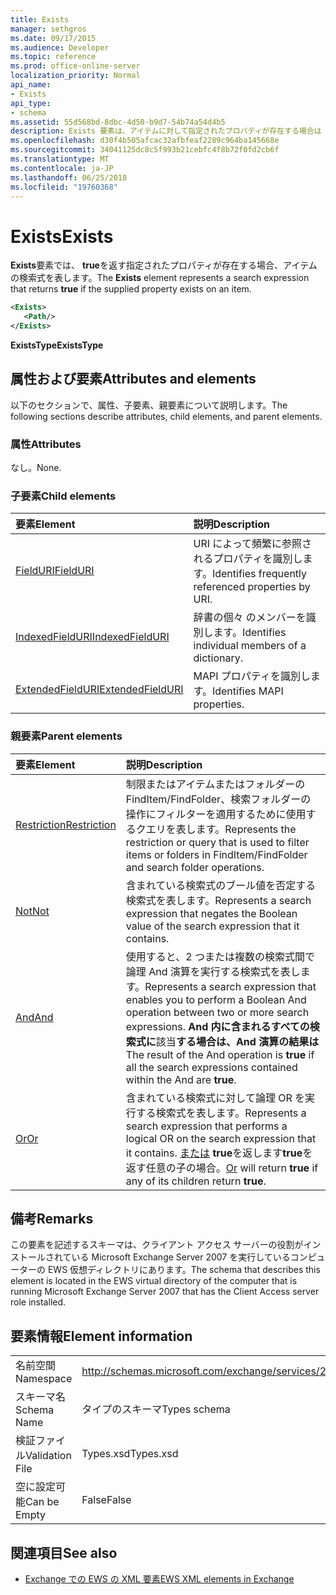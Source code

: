 ```yaml
---
title: Exists
manager: sethgros
ms.date: 09/17/2015
ms.audience: Developer
ms.topic: reference
ms.prod: office-online-server
localization_priority: Normal
api_name:
- Exists
api_type:
- schema
ms.assetid: 55d568bd-8dbc-4d50-b9d7-54b74a54d4b5
description: Exists 要素は、アイテムに対して指定されたプロパティが存在する場合は true を返す検索式を表します。
ms.openlocfilehash: d30f4b505afcac32afbfeaf2289c964ba145668e
ms.sourcegitcommit: 34041125dc8c5f993b21cebfc4f8b72f0fd2cb6f
ms.translationtype: MT
ms.contentlocale: ja-JP
ms.lasthandoff: 06/25/2018
ms.locfileid: "19760368"
---
```

# <a name="exists"></a><span data-ttu-id="e6385-103">Exists</span><span class="sxs-lookup"><span data-stu-id="e6385-103">Exists</span></span>

<span data-ttu-id="e6385-104">**Exists**要素では、 **true**を返す指定されたプロパティが存在する場合、アイテムの検索式を表します。</span><span class="sxs-lookup"><span data-stu-id="e6385-104">The **Exists** element represents a search expression that returns **true** if the supplied property exists on an item.</span></span> 
  
```xml
<Exists>
   <Path/>
</Exists>
```

 <span data-ttu-id="e6385-105">**ExistsType**</span><span class="sxs-lookup"><span data-stu-id="e6385-105">**ExistsType**</span></span>
## <a name="attributes-and-elements"></a><span data-ttu-id="e6385-106">属性および要素</span><span class="sxs-lookup"><span data-stu-id="e6385-106">Attributes and elements</span></span>

<span data-ttu-id="e6385-107">以下のセクションで、属性、子要素、親要素について説明します。</span><span class="sxs-lookup"><span data-stu-id="e6385-107">The following sections describe attributes, child elements, and parent elements.</span></span>
  
### <a name="attributes"></a><span data-ttu-id="e6385-108">属性</span><span class="sxs-lookup"><span data-stu-id="e6385-108">Attributes</span></span>

<span data-ttu-id="e6385-109">なし。</span><span class="sxs-lookup"><span data-stu-id="e6385-109">None.</span></span>
  
### <a name="child-elements"></a><span data-ttu-id="e6385-110">子要素</span><span class="sxs-lookup"><span data-stu-id="e6385-110">Child elements</span></span>

|<span data-ttu-id="e6385-111">**要素**</span><span class="sxs-lookup"><span data-stu-id="e6385-111">**Element**</span></span>|<span data-ttu-id="e6385-112">**説明**</span><span class="sxs-lookup"><span data-stu-id="e6385-112">**Description**</span></span>|
|:-----|:-----|
|[<span data-ttu-id="e6385-113">FieldURI</span><span class="sxs-lookup"><span data-stu-id="e6385-113">FieldURI</span></span>](fielduri.md) <br/> |<span data-ttu-id="e6385-114">URI によって頻繁に参照されるプロパティを識別します。</span><span class="sxs-lookup"><span data-stu-id="e6385-114">Identifies frequently referenced properties by URI.</span></span>  <br/> |
|[<span data-ttu-id="e6385-115">IndexedFieldURI</span><span class="sxs-lookup"><span data-stu-id="e6385-115">IndexedFieldURI</span></span>](indexedfielduri.md) <br/> |<span data-ttu-id="e6385-116">辞書の個々 のメンバーを識別します。</span><span class="sxs-lookup"><span data-stu-id="e6385-116">Identifies individual members of a dictionary.</span></span>  <br/> |
|[<span data-ttu-id="e6385-117">ExtendedFieldURI</span><span class="sxs-lookup"><span data-stu-id="e6385-117">ExtendedFieldURI</span></span>](extendedfielduri.md) <br/> |<span data-ttu-id="e6385-118">MAPI プロパティを識別します。</span><span class="sxs-lookup"><span data-stu-id="e6385-118">Identifies MAPI properties.</span></span>  <br/> |
   
### <a name="parent-elements"></a><span data-ttu-id="e6385-119">親要素</span><span class="sxs-lookup"><span data-stu-id="e6385-119">Parent elements</span></span>

|<span data-ttu-id="e6385-120">**要素**</span><span class="sxs-lookup"><span data-stu-id="e6385-120">**Element**</span></span>|<span data-ttu-id="e6385-121">**説明**</span><span class="sxs-lookup"><span data-stu-id="e6385-121">**Description**</span></span>|
|:-----|:-----|
|[<span data-ttu-id="e6385-122">Restriction</span><span class="sxs-lookup"><span data-stu-id="e6385-122">Restriction</span></span>](restriction.md) <br/> |<span data-ttu-id="e6385-123">制限またはアイテムまたはフォルダーの FindItem/FindFolder、検索フォルダーの操作にフィルターを適用するために使用するクエリを表します。</span><span class="sxs-lookup"><span data-stu-id="e6385-123">Represents the restriction or query that is used to filter items or folders in FindItem/FindFolder and search folder operations.</span></span>  <br/> |
|[<span data-ttu-id="e6385-124">Not</span><span class="sxs-lookup"><span data-stu-id="e6385-124">Not</span></span>](not.md) <br/> |<span data-ttu-id="e6385-125">含まれている検索式のブール値を否定する検索式を表します。</span><span class="sxs-lookup"><span data-stu-id="e6385-125">Represents a search expression that negates the Boolean value of the search expression that it contains.</span></span>  <br/> |
|[<span data-ttu-id="e6385-126">And</span><span class="sxs-lookup"><span data-stu-id="e6385-126">And</span></span>](and.md) <br/> |<span data-ttu-id="e6385-127">使用すると、2 つまたは複数の検索式間で論理 And 演算を実行する検索式を表します。</span><span class="sxs-lookup"><span data-stu-id="e6385-127">Represents a search expression that enables you to perform a Boolean And operation between two or more search expressions.</span></span> <span data-ttu-id="e6385-128">**And 内に含まれるすべての検索式に**該当**する場合は、And 演算の結果は**</span><span class="sxs-lookup"><span data-stu-id="e6385-128">The result of the And operation is **true** if all the search expressions contained within the And are **true**.</span></span>  <br/> |
|[<span data-ttu-id="e6385-129">Or</span><span class="sxs-lookup"><span data-stu-id="e6385-129">Or</span></span>](or.md) <br/> |<span data-ttu-id="e6385-130">含まれている検索式に対して論理 OR を実行する検索式を表します。</span><span class="sxs-lookup"><span data-stu-id="e6385-130">Represents a search expression that performs a logical OR on the search expression that it contains.</span></span> <span data-ttu-id="e6385-131">[または](or.md) **true**を返します**true**を返す任意の子の場合。</span><span class="sxs-lookup"><span data-stu-id="e6385-131">[Or](or.md) will return **true** if any of its children return **true**.</span></span>  <br/> |
   
## <a name="remarks"></a><span data-ttu-id="e6385-132">備考</span><span class="sxs-lookup"><span data-stu-id="e6385-132">Remarks</span></span>

<span data-ttu-id="e6385-133">この要素を記述するスキーマは、クライアント アクセス サーバーの役割がインストールされている Microsoft Exchange Server 2007 を実行しているコンピューターの EWS 仮想ディレクトリにあります。</span><span class="sxs-lookup"><span data-stu-id="e6385-133">The schema that describes this element is located in the EWS virtual directory of the computer that is running Microsoft Exchange Server 2007 that has the Client Access server role installed.</span></span>
  
## <a name="element-information"></a><span data-ttu-id="e6385-134">要素情報</span><span class="sxs-lookup"><span data-stu-id="e6385-134">Element information</span></span>

|||
|:-----|:-----|
|<span data-ttu-id="e6385-135">名前空間</span><span class="sxs-lookup"><span data-stu-id="e6385-135">Namespace</span></span>  <br/> |http://schemas.microsoft.com/exchange/services/2006/types  <br/> |
|<span data-ttu-id="e6385-136">スキーマ名</span><span class="sxs-lookup"><span data-stu-id="e6385-136">Schema Name</span></span>  <br/> |<span data-ttu-id="e6385-137">タイプのスキーマ</span><span class="sxs-lookup"><span data-stu-id="e6385-137">Types schema</span></span>  <br/> |
|<span data-ttu-id="e6385-138">検証ファイル</span><span class="sxs-lookup"><span data-stu-id="e6385-138">Validation File</span></span>  <br/> |<span data-ttu-id="e6385-139">Types.xsd</span><span class="sxs-lookup"><span data-stu-id="e6385-139">Types.xsd</span></span>  <br/> |
|<span data-ttu-id="e6385-140">空に設定可能</span><span class="sxs-lookup"><span data-stu-id="e6385-140">Can be Empty</span></span>  <br/> |<span data-ttu-id="e6385-141">False</span><span class="sxs-lookup"><span data-stu-id="e6385-141">False</span></span>  <br/> |
   
## <a name="see-also"></a><span data-ttu-id="e6385-142">関連項目</span><span class="sxs-lookup"><span data-stu-id="e6385-142">See also</span></span>



- [<span data-ttu-id="e6385-143">Exchange での EWS の XML 要素</span><span class="sxs-lookup"><span data-stu-id="e6385-143">EWS XML elements in Exchange</span></span>](ews-xml-elements-in-exchange.md)

